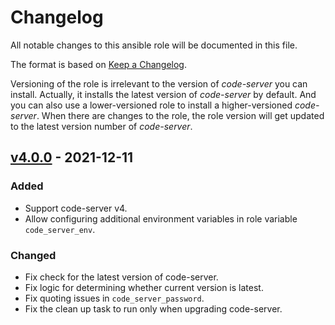 # Changelog

All notable changes to this ansible role will be documented in this file.

The format is based on [Keep a Changelog](https://keepachangelog.com/en/1.0.0/).

Versioning of the role is irrelevant to the version of *code-server* you can install. Actually, it installs the latest version of *code-server* by default. And you can also use a lower-versioned role to install a higher-versioned *code-server*. When there are changes to the role, the role version will get updated to the latest version number of *code-server*.

## [v4.0.0](https://github.com/testcab/ansible-role-code-server/tree/v4.0.0) - 2021-12-11

### Added
- Support code-server v4.
- Allow configuring additional environment variables in role variable `code_server_env`.

### Changed
- Fix check for the latest version of code-server.
- Fix logic for determining whether current version is latest.
- Fix quoting issues in `code_server_password`.
- Fix the clean up task to run only when upgrading code-server.
